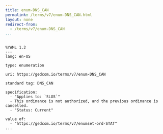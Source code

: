 ```yaml
---
title: enum-DNS_CAN
permalink: /terms/v7/enum-DNS_CAN.html
layout: none
redirect-from:
  - /terms/v7/enum-DNS_CAN
...
```


```

%YAML 1.2
---
lang: en-US

type: enumeration

uri: https://gedcom.io/terms/v7/enum-DNS_CAN

standard tag: DNS_CAN

specification:
  - "Applies to: `SLGS`"
  - This ordinance is not authorized, and the previous ordinance is cancelled.
  - "Status: Current"

value of:
  - "https://gedcom.io/terms/v7/enumset-ord-STAT"
...

```
